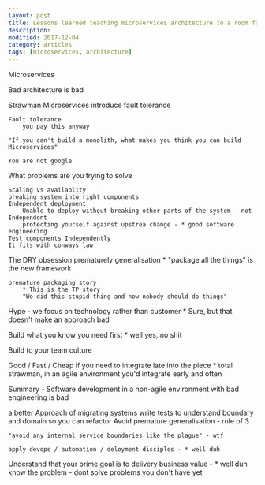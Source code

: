 ```yaml
---
layout: post
title: Lessons learned teaching microservices architecture to a room full of smart people
description: 
modified: 2017-12-04
category: articles
tags: [microservices, architecture]
---
```



Microservices

Bad architecture is bad

Strawman
    Microservices introduce fault tolerance

    Fault tolerance
        you pay this anyway

    "If you can't build a monolith, what makes you think you can build Microservices"

    You are not google


What problems are you trying to solve

    Scaling vs availablity
    breaking system into right components
    Independent deployment
        Unable to deploy without breaking other parts of the system - not Independent
        protecting yourself against upstrea change - * good software engineering
    Test components Independently
    It fits with conways law

The DRY obsession
    prematurely generalisation
    * "package all the things" is the new framework
    
    premature packaging story
        * This is the TP story
        "We did this stupid thing and now nobody should do things"

Hype - we focus on technology rather than customer
    * Sure, but that doesn't make an approach bad

Build what you know you need first * well yes, no shit

Build to your team culture

Good / Fast / Cheap
    if you need to integrate late into the piece
    * total strawman, in an agile environment you'd integrate early and often


Summary - Software development in a non-agile environment with bad engineering is bad

a better Approach of migrating systems
    write tests to understand boundary and domain so you can refactor
    Avoid premature generalisation - rule of 3

    "avoid any internal service boundaries like the plague" - wtf

    apply devops / automation / deloyment disciples - * well duh


Understand that your prime goal is to delivery business value - * well duh
know the problem - dont solve problems you don't have yet

